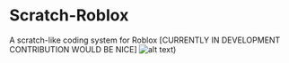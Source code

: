 # Scratch-Roblox
A scratch-like coding system for Roblox [CURRENTLY IN DEVELOPMENT CONTRIBUTION WOULD BE NICE]
![alt text](https://i.imgur.com/8oRMjkw.png))



